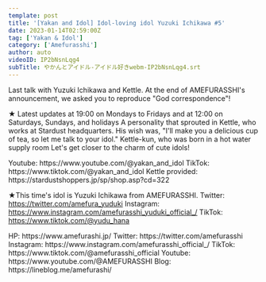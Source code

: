 ```yaml
---
template: post
title: '[Yakan and Idol] Idol-loving idol Yuzuki Ichikawa #5'
date: 2023-01-14T02:59:00Z
tag: ['Yakan & Idol']
category: ['Amefurasshi']
author: auto 
videoID: IP2bNsnLqg4
subTitle: やかんとアイドル-アイドル好きwebm-IP2bNsnLqg4.srt
---
```

Last talk with Yuzuki Ichikawa and Kettle.
At the end of AMEFURASSHI's announcement, we asked you to reproduce "God correspondence"!

★ Latest updates at 19:00 on Mondays to Fridays and at 12:00 on Saturdays, Sundays, and holidays
A personality that sprouted in Kettle, who works at Stardust headquarters.
His wish was, "I'll make you a delicious cup of tea, so let me talk to your idol."
Kettle-kun, who was born in a hot water supply room
Let's get closer to the charm of cute idols!

<Kettle and Idol>
Youtube: https://www.youtube.com/@yakan_and_idol
TikTok: https://www.tiktok.com/@yakan_and_idol
Kettle provided: https://stardustshoppers.jp/sp/shop.asp?cd=322

★This time's idol is Yuzuki Ichikawa from AMEFURASSHI.
<Yuzuki Ichikawa>
Twitter: https://twitter.com/amefura_yuduki
Instagram: https://www.instagram.com/amefurasshi_yuduki_official_/
TikTok: https://www.tiktok.com/@yudu_hana

<AMEFURASSHI>
HP: https://www.amefurashi.jp/
Twitter: https://twitter.com/amefurasshi
Instagram: https://www.instagram.com/amefurasshi_official_/
TikTok: https://www.tiktok.com/@amefurasshi_official
Youtube: https://www.youtube.com/@AMEFURASSHI
Blog: https://lineblog.me/amefurashi/
